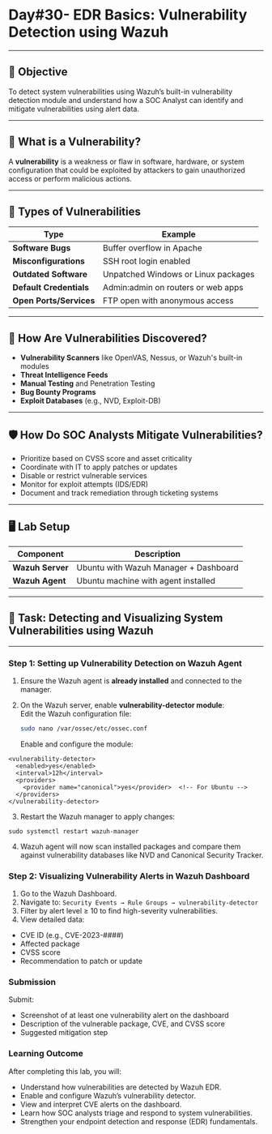 # Day#30- EDR Basics: Vulnerability Detection using Wazuh

---

## 🎯 Objective

To detect system vulnerabilities using Wazuh’s built-in vulnerability detection module and understand how a SOC Analyst can identify and mitigate vulnerabilities using alert data.

---

## 🧠 What is a Vulnerability?

A **vulnerability** is a weakness or flaw in software, hardware, or system configuration that could be exploited by attackers to gain unauthorized access or perform malicious actions.

---

## 🧨 Types of Vulnerabilities

| Type                  | Example                                  |
|-----------------------|------------------------------------------|
| **Software Bugs**      | Buffer overflow in Apache                |
| **Misconfigurations**  | SSH root login enabled                   |
| **Outdated Software**  | Unpatched Windows or Linux packages      |
| **Default Credentials**| Admin:admin on routers or web apps       |
| **Open Ports/Services**| FTP open with anonymous access           |

---

## 🔎 How Are Vulnerabilities Discovered?

- **Vulnerability Scanners** like OpenVAS, Nessus, or Wazuh's built-in modules
- **Threat Intelligence Feeds**
- **Manual Testing** and Penetration Testing
- **Bug Bounty Programs**
- **Exploit Databases** (e.g., NVD, Exploit-DB)

---

## 🛡️ How Do SOC Analysts Mitigate Vulnerabilities?

- Prioritize based on CVSS score and asset criticality
- Coordinate with IT to apply patches or updates
- Disable or restrict vulnerable services
- Monitor for exploit attempts (IDS/EDR)
- Document and track remediation through ticketing systems

---

## 🖥️ Lab Setup

| Component        | Description                          |
|------------------|--------------------------------------|
| **Wazuh Server** | Ubuntu with Wazuh Manager + Dashboard |
| **Wazuh Agent**  | Ubuntu machine with agent installed  |

---

## 📌 Task: Detecting and Visualizing System Vulnerabilities using Wazuh

---

### Step 1: Setting up Vulnerability Detection on Wazuh Agent

1. Ensure the Wazuh agent is **already installed** and connected to the manager.

2. On the Wazuh server, enable **vulnerability-detector module**:  
   Edit the Wazuh configuration file:
   ```bash
   sudo nano /var/ossec/etc/ossec.conf
   ```
   Enable and configure the module:

  ```
  <vulnerability-detector>
    <enabled>yes</enabled>
    <interval>12h</interval>
    <providers>
      <provider name="canonical">yes</provider>  <!-- For Ubuntu -->
    </providers>
  </vulnerability-detector>
 ```
3. Restart the Wazuh manager to apply changes:

```
sudo systemctl restart wazuh-manager
```
4. Wazuh agent will now scan installed packages and compare them against vulnerability databases like NVD and Canonical Security Tracker.

### Step 2: Visualizing Vulnerability Alerts in Wazuh Dashboard
1. Go to the Wazuh Dashboard.
2. Navigate to:
`Security Events → Rule Groups → vulnerability-detector`
3. Filter by alert level ≥ 10 to find high-severity vulnerabilities.
4. View detailed data:
- CVE ID (e.g., CVE-2023-####)
- Affected package
- CVSS score
- Recommendation to patch or update

### Submission
Submit:
- Screenshot of at least one vulnerability alert on the dashboard
- Description of the vulnerable package, CVE, and CVSS score
- Suggested mitigation step

### Learning Outcome
After completing this lab, you will:
- Understand how vulnerabilities are detected by Wazuh EDR.
- Enable and configure Wazuh’s vulnerability detector.
- View and interpret CVE alerts on the dashboard.
- Learn how SOC analysts triage and respond to system vulnerabilities.
- Strengthen your endpoint detection and response (EDR) fundamentals.



